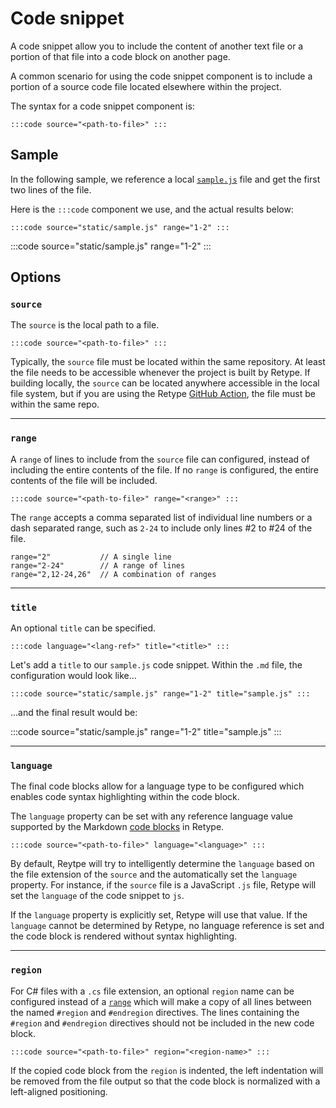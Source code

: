 # Code snippet

A code snippet allow you to include the content of another text file or a portion of that file into a code block on another page.

A common scenario for using the code snippet component is to include a portion of a source code file located elsewhere within the project.

The syntax for a code snippet component is:

```
:::code source="<path-to-file>" :::
```

## Sample

In the following sample, we reference a local [`sample.js`](static/sample.js) file and get the first two lines of the file.

Here is the `:::code` component we use, and the actual results below:

```
:::code source="static/sample.js" range="1-2" :::
```

:::code source="static/sample.js" range="1-2" :::

## Options

### `source`

The `source` is the local path to a file.

```
:::code source="<path-to-file>" :::
```

Typically, the `source` file must be located within the same repository. At least the file needs to be accessible whenever the project is built by Retype. If building locally, the `source` can be located anywhere accessible in the local file system, but if you are using the Retype [GitHub Action](../guides/github_actions.md), the file must be within the same repo.

---

### `range`

A `range` of lines to include from the `source` file can configured, instead of including the entire contents of the file. If no `range` is configured, the entire contents of the file will be included.

```
:::code source="<path-to-file>" range="<range>" :::
```

The `range` accepts a comma separated list of individual line numbers or a dash separated range, such as `2-24` to include only lines #2 to #24 of the file.

```
range="2"           // A single line
range="2-24"        // A range of lines
range="2,12-24,26"  // A combination of ranges
```

---

### `title`

An optional `title` can be specified.

```
:::code language="<lang-ref>" title="<title>" :::
```

Let's add a `title` to our `sample.js` code snippet. Within the `.md` file, the configuration would look like...

```
:::code source="static/sample.js" range="1-2" title="sample.js" :::
```

...and the final result would be:

:::code source="static/sample.js" range="1-2" title="sample.js" :::

---

### `language`

The final code blocks allow for a language type to be configured which enables code syntax highlighting within the code block.

The `language` property can be set with any reference language value supported by the Markdown [code blocks](code_block.md) in Retype.

```
:::code source="<path-to-file>" language="<language>" :::
```

By default, Reytpe will try to intelligently determine the `language` based on the file extension of the `source` and the automatically set the `language` property. For instance, if the `source` file is a JavaScript `.js` file, Retype will set the `language` of the code snippet to `js`.

If the `language` property is explicitly set, Retype will use that value. If the `language` cannot be determined by Retype, no language reference is set and the code block is rendered without syntax highlighting.

---

### `region`

For C# files with a `.cs` file extension, an optional `region` name can be configured instead of a [`range`](#range) which will make a copy of all lines between the named `#region` and `#endregion` directives. The lines containing the `#region` and `#endregion` directives should not be included in the new code block.

```
:::code source="<path-to-file>" region="<region-name>" :::
```

If the copied code block from the `region` is indented, the left indentation will be removed from the file output so that the code block is normalized with a left-aligned positioning.